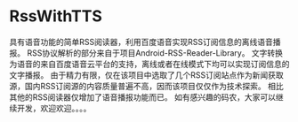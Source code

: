 # RssWithTTS
具有语音功能的简单RSS阅读器，利用百度语音实现RSS订阅信息的离线语音播报。
RSS协议解析的部分来自于项目Android-RSS-Reader-Library。
文字转换为语音的来自百度语音云平台的支持，离线或者在线模式下均可以实现订阅信息的文字播报。
由于精力有限，仅在该项目中选取了几个RSS订阅站点作为新闻获取源，国内RSS订阅源的内容质量普遍不高，因而该项目仅仅作为技术探索。
相比其他的RSS阅读器仅增加了语音播报功能而已。
如有感兴趣的码农，大家可以继续开发，欢迎欢迎。。。。
